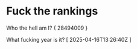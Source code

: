 # Fuck the rankings

Who the hell am I?
{ 28494009 }

What fucking year is it?
[ 2025-04-16T13:26:40Z ]
